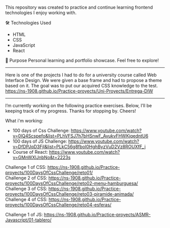 This repository was created to practice and continue learning frontend technologies I enjoy working with.

🛠️ Technologies Used
- HTML
- CSS
- JavaScript
- React

📌 Purpose
Personal learning and portfolio showcase.
Feel free to explore!

-----------------
Here is one of the projects I had to do for a university course called Web Interface Design. We were given a base frame and had to propose a theme based on it. The goal was to put our acquired CSS knowledge to the test. <br>
https://ns-1908.github.io/Practice-proyects/Uni-Proyects/Entrega-DIW

----------------

I’m currently working on the following practice exercises. 
Below, I’ll be keeping track of my progress. Thanks for stopping by.
Cheers!

What i'm working:
- 100 days of Css Challenge: https://www.youtube.com/watch?v=0lQ4Scspefo&list=PLhVFSJ7h7bHSnwF_AvukvFHWKjqedntU6 <br>
- 100 days of JS Challenge: https://www.youtube.com/watch?v=DfDPJqD3FjI&list=PLkC56g8fboI0HghByzVuD2Vz8ROUXfF_j <br>
- Course of React: https://www.youtube.com/watch?v=GMnWXlJnbNo&t=2223s <br>

Challenge 1 of CSS: https://ns-1908.github.io/Practice-proyects/100DaysOfCssChallenge/reto01/<br>
Challenge 2 of CSS: https://ns-1908.github.io/Practice-proyects/100DaysOfCssChallenge/reto02-menu-hamburguesa/<br>
Challenge 3 of CSS: https://ns-1908.github.io/Practice-proyects/100DaysOfCssChallenge/reto03-piramide-animada/<br>
Challenge 4 of CSS: https://ns-1908.github.io/Practice-proyects/100DaysOfCssChallenge/reto04-esferas/<br>

Challenge 1 of JS: https://ns-1908.github.io/Practice-proyects/ASMR-Javascript/01-tablero/ <br>
